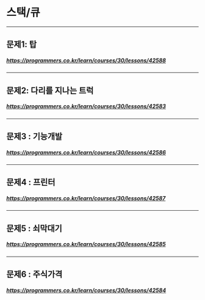 # 스택/큐
----------
## 문제1: 탑
##### <https://programmers.co.kr/learn/courses/30/lessons/42588>
----------
## 문제2: 다리를 지나는 트럭
##### <https://programmers.co.kr/learn/courses/30/lessons/42583>
----------
## 문제3 : 기능개발
##### <https://programmers.co.kr/learn/courses/30/lessons/42586>
----------
## 문제4 : 프린터
##### <https://programmers.co.kr/learn/courses/30/lessons/42587>
----------
## 문제5 : 쇠막대기
##### <https://programmers.co.kr/learn/courses/30/lessons/42585>
----------
## 문제6 : 주식가격
##### <https://programmers.co.kr/learn/courses/30/lessons/42584>
